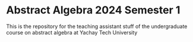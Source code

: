 # Abstract Algebra 2024 Semester 1

This is the repository for the teaching assistant stuff of the  undergraduate course on abstract algebra at Yachay Tech University